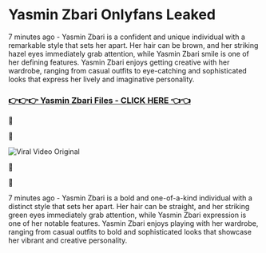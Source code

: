 # Yasmin Zbari Onlyfans Leaked

<p>7 minutes ago - Yasmin Zbari is a confident and unique individual with a remarkable style that sets her apart. Her hair can be brown, and her striking hazel eyes immediately grab attention, while Yasmin Zbari smile is one of her defining features. Yasmin Zbari enjoys getting creative with her wardrobe, ranging from casual outfits to eye-catching and sophisticated looks that express her lively and imaginative personality.</p><p>
<h3><a href="https://fansleaks.com-getfree.pro/yasmin-zbari" rel="nofollow">👉👉👉 Yasmin Zbari Files - CLICK HERE 👈👈</a></h3>
<p>🔻</p>
<p>🔻</p> <p>
<a href="https://fansleaks.com-getfree.pro/yasmin-zbari" rel="nofollow"><img src="https://i.imgur.com/0ZbtXZ5.gif" alt="Viral Video Original" style="max-width: 100%; display: inline-block;" data-target="animated-image.originalImage"></a>
<p>🔻</p>
<p>🔻</p> <p>7 minutes ago - Yasmin Zbari is a bold and one-of-a-kind individual with a distinct style that sets her apart. Her hair can be straight, and her striking green eyes immediately grab attention, while Yasmin Zbari expression is one of her notable features. Yasmin Zbari enjoys playing with her wardrobe, ranging from casual outfits to bold and sophisticated looks that showcase her vibrant and creative personality.</p>